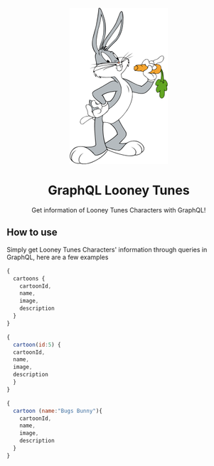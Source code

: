 
<p align="center">
  <img src="https://github.com/frkn2076/LooneyTunes/blob/master/Art/Bugs_Bunny.png">
</p>

<h1 align="center">GraphQL Looney Tunes</h1>
<p align="center">
  Get information of Looney Tunes Characters with GraphQL!<br />
</p>

## How to use

Simply get Looney Tunes Characters' information through queries in GraphQL, here are a few examples

```javascript
{
  cartoons {
    cartoonId,
    name,
    image,
    description
  }
}
```

```javascript
{
  cartoon(id:5) {
  cartoonId,
  name,
  image,
  description
  }
}
```

```javascript
{
  cartoon (name:"Bugs Bunny"){
    cartoonId,
    name,
    image,
    description
  }
}

```
